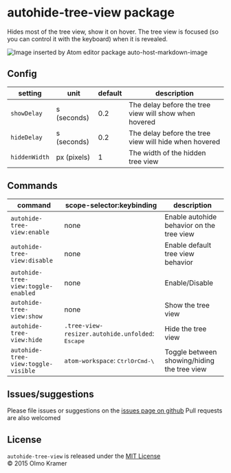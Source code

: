 # autohide-tree-view package

Hides most of the tree view, show it on hover. The tree view is focused (so you can control it with the keyboard) when it is revealed.

![Image inserted by Atom editor package auto-host-markdown-image](https://raw.githubusercontent.com/olmokramer/atom-autohide-tree-view/master/images/screencast.gif)

## Config

| setting | unit | default | description |
|---|---|---|---|
| `showDelay` | s (seconds) | 0.2 | The delay before the tree view will show when hovered |
| `hideDelay` | s (seconds) | 0.2 | The delay before the tree view will hide when hovered |
| `hiddenWidth` | px (pixels) | 1 | The width of the hidden tree view |

## Commands

| command | scope-selector:keybinding | description |
|---|---|---|
| `autohide-tree-view:enable` | none | Enable autohide behavior on the tree view |
| `autohide-tree-view:disable` | none | Enable default tree view behavior |
| `autohide-tree-view:toggle-enabled` | none | Enable/Disable |
| `autohide-tree-view:show` | none | Show the tree view |
| `autohide-tree-view:hide` | `.tree-view-resizer.autohide.unfolded`: <kbd>Escape</kbd> | Hide the tree view |
| `autohide-tree-view:toggle-visible` | `atom-workspace`: <kbd>CtrlOrCmd-\\</kbd> | Toggle between showing/hiding the tree view |

## Issues/suggestions

Please file issues or suggestions on the [issues page on github](https://github.com/olmokramer/autohide-tree-view/issues/new)
Pull requests are also welcomed

## License

`autohide-tree-view` is released under the [MIT License](LICENSE.md)<br>
&copy; 2015 Olmo Kramer
